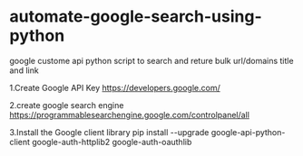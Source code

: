 # automate-google-search-using-python
google custome api python script to search and reture bulk url/domains title and link

1.Create Google API Key
https://developers.google.com/

2.create google search engine
https://programmablesearchengine.google.com/controlpanel/all

3.Install the Google client library
pip install --upgrade google-api-python-client google-auth-httplib2 google-auth-oauthlib

